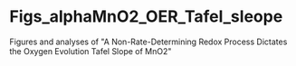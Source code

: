 # Figs_alphaMnO2_OER_Tafel_sleope
Figures and analyses of "A Non-Rate-Determining Redox Process Dictates the Oxygen Evolution Tafel Slope of MnO2"
